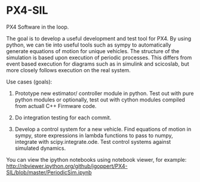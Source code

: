 PX4-SIL
=======

PX4 Software in the loop.

The goal is to develop a useful development and test tool for PX4. By using python, we can tie into useful tools such as sympy to automatically generate equations of motion for unique vehicles. The structure of the simulation is based upon execution of periodic processes. This differs from event based execution for diagrams such as in simulink and scicoslab, but more closely follows execution on the real system.

Use cases (goals):

1. Prototype new estimator/ controller module in python. Test out with pure python modules or optionally, test out with cython modules compiled from actuall C++ Firmware code.

2. Do integration testing for each commit.

3. Develop a control system for a new vehicle. Find equations of motion in sympy, store expressions in lambda functions to pass to numpy, integrate with scipy.integrate.ode. Test control systems against simulated dynamics.

You can view the ipython notebooks using notebook viewer, for example:
http://nbviewer.ipython.org/github/jgoppert/PX4-SIL/blob/master/PeriodicSim.ipynb
